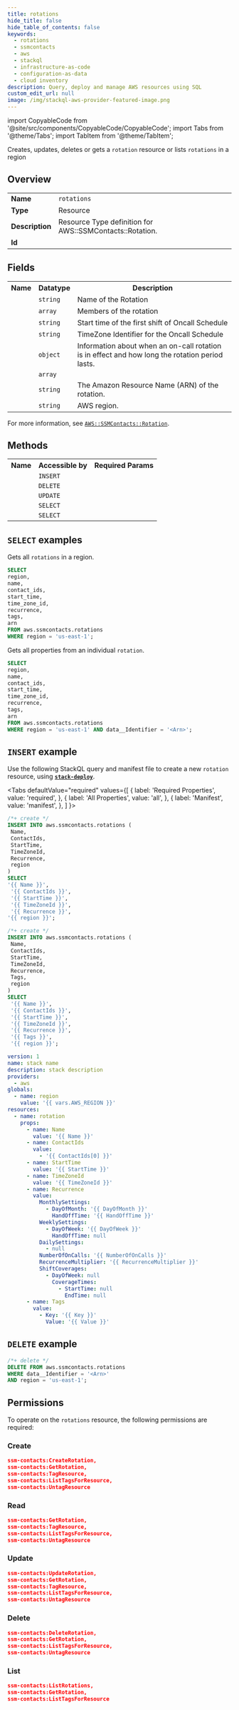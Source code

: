 ```yaml
---
title: rotations
hide_title: false
hide_table_of_contents: false
keywords:
  - rotations
  - ssmcontacts
  - aws
  - stackql
  - infrastructure-as-code
  - configuration-as-data
  - cloud inventory
description: Query, deploy and manage AWS resources using SQL
custom_edit_url: null
image: /img/stackql-aws-provider-featured-image.png
---
```


import CopyableCode from '@site/src/components/CopyableCode/CopyableCode';
import Tabs from '@theme/Tabs';
import TabItem from '@theme/TabItem';

Creates, updates, deletes or gets a <code>rotation</code> resource or lists <code>rotations</code> in a region

## Overview
<table>
<tbody>
<tr><td><b>Name</b></td><td><code>rotations</code></td></tr>
<tr><td><b>Type</b></td><td>Resource</td></tr>
<tr><td><b>Description</b></td><td>Resource Type definition for AWS::SSMContacts::Rotation.</td></tr>
<tr><td><b>Id</b></td><td><CopyableCode code="aws.ssmcontacts.rotations" /></td></tr>
</tbody>
</table>

## Fields
<table>
<tbody>
<tr><th>Name</th><th>Datatype</th><th>Description</th></tr><tr><td><CopyableCode code="name" /></td><td><code>string</code></td><td>Name of the Rotation</td></tr>
<tr><td><CopyableCode code="contact_ids" /></td><td><code>array</code></td><td>Members of the rotation</td></tr>
<tr><td><CopyableCode code="start_time" /></td><td><code>string</code></td><td>Start time of the first shift of Oncall Schedule</td></tr>
<tr><td><CopyableCode code="time_zone_id" /></td><td><code>string</code></td><td>TimeZone Identifier for the Oncall Schedule</td></tr>
<tr><td><CopyableCode code="recurrence" /></td><td><code>object</code></td><td>Information about when an on-call rotation is in effect and how long the rotation period lasts.</td></tr>
<tr><td><CopyableCode code="tags" /></td><td><code>array</code></td><td></td></tr>
<tr><td><CopyableCode code="arn" /></td><td><code>string</code></td><td>The Amazon Resource Name (ARN) of the rotation.</td></tr>
<tr><td><CopyableCode code="region" /></td><td><code>string</code></td><td>AWS region.</td></tr>
</tbody>
</table>

For more information, see <a href="https://docs.aws.amazon.com/AWSCloudFormation/latest/UserGuide/aws-resource-ssmcontacts-rotation.html"><code>AWS::SSMContacts::Rotation</code></a>.

## Methods

<table>
<tbody>
  <tr>
    <th>Name</th>
    <th>Accessible by</th>
    <th>Required Params</th>
  </tr>
  <tr>
    <td><CopyableCode code="create_resource" /></td>
    <td><code>INSERT</code></td>
    <td><CopyableCode code="Name, ContactIds, StartTime, TimeZoneId, Recurrence, region" /></td>
  </tr>
  <tr>
    <td><CopyableCode code="delete_resource" /></td>
    <td><code>DELETE</code></td>
    <td><CopyableCode code="data__Identifier, region" /></td>
  </tr>
  <tr>
    <td><CopyableCode code="update_resource" /></td>
    <td><code>UPDATE</code></td>
    <td><CopyableCode code="data__Identifier, data__PatchDocument, region" /></td>
  </tr>
  <tr>
    <td><CopyableCode code="list_resources" /></td>
    <td><code>SELECT</code></td>
    <td><CopyableCode code="region" /></td>
  </tr>
  <tr>
    <td><CopyableCode code="get_resource" /></td>
    <td><code>SELECT</code></td>
    <td><CopyableCode code="data__Identifier, region" /></td>
  </tr>
</tbody>
</table>

## `SELECT` examples
Gets all <code>rotations</code> in a region.
```sql
SELECT
region,
name,
contact_ids,
start_time,
time_zone_id,
recurrence,
tags,
arn
FROM aws.ssmcontacts.rotations
WHERE region = 'us-east-1';
```
Gets all properties from an individual <code>rotation</code>.
```sql
SELECT
region,
name,
contact_ids,
start_time,
time_zone_id,
recurrence,
tags,
arn
FROM aws.ssmcontacts.rotations
WHERE region = 'us-east-1' AND data__Identifier = '<Arn>';
```

## `INSERT` example

Use the following StackQL query and manifest file to create a new <code>rotation</code> resource, using [__`stack-deploy`__](https://pypi.org/project/stack-deploy/).

<Tabs
    defaultValue="required"
    values={[
      { label: 'Required Properties', value: 'required', },
      { label: 'All Properties', value: 'all', },
      { label: 'Manifest', value: 'manifest', },
    ]
}>
<TabItem value="required">

```sql
/*+ create */
INSERT INTO aws.ssmcontacts.rotations (
 Name,
 ContactIds,
 StartTime,
 TimeZoneId,
 Recurrence,
 region
)
SELECT 
'{{ Name }}',
 '{{ ContactIds }}',
 '{{ StartTime }}',
 '{{ TimeZoneId }}',
 '{{ Recurrence }}',
'{{ region }}';
```
</TabItem>
<TabItem value="all">

```sql
/*+ create */
INSERT INTO aws.ssmcontacts.rotations (
 Name,
 ContactIds,
 StartTime,
 TimeZoneId,
 Recurrence,
 Tags,
 region
)
SELECT 
 '{{ Name }}',
 '{{ ContactIds }}',
 '{{ StartTime }}',
 '{{ TimeZoneId }}',
 '{{ Recurrence }}',
 '{{ Tags }}',
 '{{ region }}';
```
</TabItem>
<TabItem value="manifest">

```yaml
version: 1
name: stack name
description: stack description
providers:
  - aws
globals:
  - name: region
    value: '{{ vars.AWS_REGION }}'
resources:
  - name: rotation
    props:
      - name: Name
        value: '{{ Name }}'
      - name: ContactIds
        value:
          - '{{ ContactIds[0] }}'
      - name: StartTime
        value: '{{ StartTime }}'
      - name: TimeZoneId
        value: '{{ TimeZoneId }}'
      - name: Recurrence
        value:
          MonthlySettings:
            - DayOfMonth: '{{ DayOfMonth }}'
              HandOffTime: '{{ HandOffTime }}'
          WeeklySettings:
            - DayOfWeek: '{{ DayOfWeek }}'
              HandOffTime: null
          DailySettings:
            - null
          NumberOfOnCalls: '{{ NumberOfOnCalls }}'
          RecurrenceMultiplier: '{{ RecurrenceMultiplier }}'
          ShiftCoverages:
            - DayOfWeek: null
              CoverageTimes:
                - StartTime: null
                  EndTime: null
      - name: Tags
        value:
          - Key: '{{ Key }}'
            Value: '{{ Value }}'

```
</TabItem>
</Tabs>

## `DELETE` example

```sql
/*+ delete */
DELETE FROM aws.ssmcontacts.rotations
WHERE data__Identifier = '<Arn>'
AND region = 'us-east-1';
```

## Permissions

To operate on the <code>rotations</code> resource, the following permissions are required:

### Create
```json
ssm-contacts:CreateRotation,
ssm-contacts:GetRotation,
ssm-contacts:TagResource,
ssm-contacts:ListTagsForResource,
ssm-contacts:UntagResource
```

### Read
```json
ssm-contacts:GetRotation,
ssm-contacts:TagResource,
ssm-contacts:ListTagsForResource,
ssm-contacts:UntagResource
```

### Update
```json
ssm-contacts:UpdateRotation,
ssm-contacts:GetRotation,
ssm-contacts:TagResource,
ssm-contacts:ListTagsForResource,
ssm-contacts:UntagResource
```

### Delete
```json
ssm-contacts:DeleteRotation,
ssm-contacts:GetRotation,
ssm-contacts:ListTagsForResource,
ssm-contacts:UntagResource
```

### List
```json
ssm-contacts:ListRotations,
ssm-contacts:GetRotation,
ssm-contacts:ListTagsForResource
```
